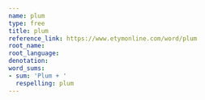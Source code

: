 ```yaml
---
name: plum
type: free
title: plum
reference_link: https://www.etymonline.com/word/plum
root_name: 
root_language: 
denotation: 
word_sums:
- sum: 'Plum + '
  respelling: plum
---
```

